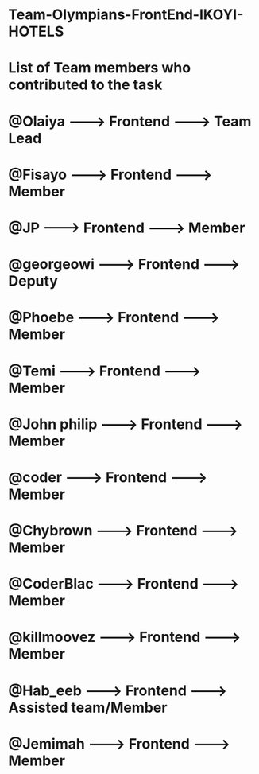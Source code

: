 # Team-Olympians-FrontEnd-IKOYI-HOTELS
# List of Team members who contributed to the task
# @Olaiya ---> Frontend ---> Team Lead 
# @Fisayo ---> Frontend ---> Member 
# @JP     ---> Frontend ---> Member 
# @georgeowi ---> Frontend ---> Deputy
# @Phoebe ---> Frontend ---> Member
# @Temi ---> Frontend ---> Member
# @John philip ---> Frontend ---> Member
# @coder ---> Frontend ---> Member
# @Chybrown ---> Frontend ---> Member
# @CoderBlac ---> Frontend ---> Member
# @killmoovez ---> Frontend ---> Member
# @Hab_eeb ---> Frontend ---> Assisted team/Member
# @Jemimah ---> Frontend ---> Member
#
#
#
#
#
#
#
#
#
#
#
#
#
#
#
#
#

